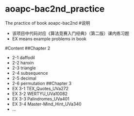 # aoapc-bac2nd_practice
The practice of book aoapc-bac2nd
#说明
  * 该项目中代码对应《算法竞赛入门经典》（第二版）课内练习题
  * EX means example problems in book

#Content
##Chapter 2
  * 2-1 daffodil
  * 2-2 hanxin
  * 2-3 triangle
  * 2-4 subsequence
  * 2-5 decimal
  * 2-6 permutation
##Chapter 3
  * EX 3-1 TEX_Quotes_UVa272
  * EX 3-2 WERTYU_UVa10082
  * EX 3-3 Palindromes_UVa401
  * EX 3-4 Master-Mind_Hint_UVa340
  * ...


